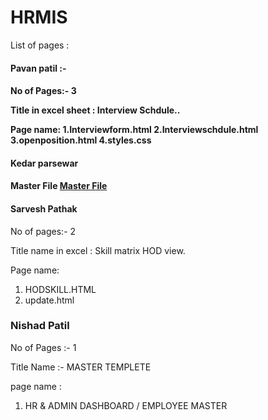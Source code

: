 # HRMIS

List of pages : 



<h4>Pavan patil :- <h4>
No of Pages:- 3   
  
Title in excel sheet :  Interview Schdule..

Page name:
1.Interviewform.html
2.Interviewschdule.html
3.openposition.html
4.styles.css


<h4>Kedar parsewar<h4> 
Master File
<a href="https://github.com/curiosaurus/HRMIS/blob/master/masterfile.html">Master File</a>
  
  
    
<h4>Sarvesh Pathak</h4>
No of pages:- 2

Title name in excel : Skill matrix HOD view.

Page name:
1. HODSKILL.HTML
2. update.html
 


<h3>Nishad Patil</h3>
No of Pages :- 1

Title Name :-  MASTER TEMPLETE 

page name :
1. HR & ADMIN DASHBOARD / EMPLOYEE MASTER
